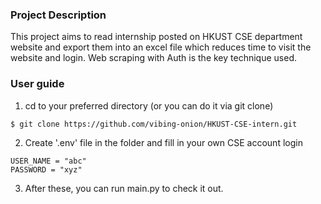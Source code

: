 ### Project Description
This project aims to read internship posted on HKUST CSE department website and export them into an excel file which reduces time to visit the website and login. Web scraping with Auth is the key technique used.

### User guide
1. cd to your preferred directory (or you can do it via git clone)
```
$ git clone https://github.com/vibing-onion/HKUST-CSE-intern.git
```

2. Create '.env' file in the folder and fill in your own CSE account login
```
USER_NAME = "abc"
PASSWORD = "xyz"
```

3. After these, you can run main.py to check it out.
